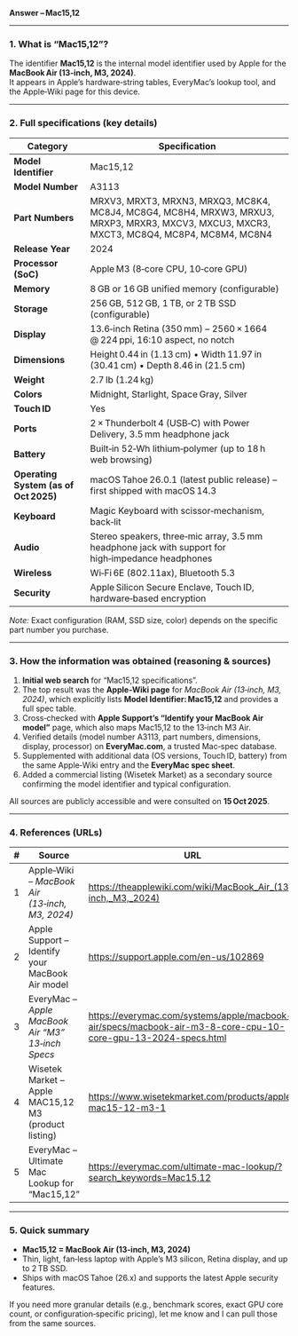 **Answer – Mac15,12**

---

### 1. What is “Mac15,12”?

The identifier **Mac15,12** is the internal model identifier used by Apple for the **MacBook Air (13‑inch, M3, 2024)**.  
It appears in Apple’s hardware‑string tables, EveryMac’s lookup tool, and the Apple‑Wiki page for this device.

---

### 2. Full specifications (key details)

| Category | Specification |
|----------|----------------|
| **Model Identifier** | Mac15,12 |
| **Model Number** | A3113 |
| **Part Numbers** | MRXV3, MRXT3, MRXN3, MRXQ3, MC8K4, MC8J4, MC8G4, MC8H4, MRXW3, MRXU3, MRXP3, MRXR3, MXCV3, MXCU3, MXCR3, MXCT3, MC8Q4, MC8P4, MC8M4, MC8N4 |
| **Release Year** | 2024 |
| **Processor (SoC)** | Apple M3 (8‑core CPU, 10‑core GPU) |
| **Memory** | 8 GB or 16 GB unified memory (configurable) |
| **Storage** | 256 GB, 512 GB, 1 TB, or 2 TB SSD (configurable) |
| **Display** | 13.6‑inch Retina (350 mm) – 2560 × 1664 @ 224 ppi, 16:10 aspect, no notch |
| **Dimensions** | Height 0.44 in (1.13 cm) • Width 11.97 in (30.41 cm) • Depth 8.46 in (21.5 cm) |
| **Weight** | 2.7 lb (1.24 kg) |
| **Colors** | Midnight, Starlight, Space Gray, Silver |
| **Touch ID** | Yes |
| **Ports** | 2 × Thunderbolt 4 (USB‑C) with Power Delivery, 3.5 mm headphone jack |
| **Battery** | Built‑in 52‑Wh lithium‑polymer (up to 18 h web browsing) |
| **Operating System (as of Oct 2025)** | macOS Tahoe 26.0.1 (latest public release) – first shipped with macOS 14.3 |
| **Keyboard** | Magic Keyboard with scissor‑mechanism, back‑lit |
| **Audio** | Stereo speakers, three‑mic array, 3.5 mm headphone jack with support for high‑impedance headphones |
| **Wireless** | Wi‑Fi 6E (802.11ax), Bluetooth 5.3 |
| **Security** | Apple Silicon Secure Enclave, Touch ID, hardware‑based encryption |

*Note:* Exact configuration (RAM, SSD size, color) depends on the specific part number you purchase.

---

### 3. How the information was obtained (reasoning & sources)

1. **Initial web search** for “Mac15,12 specifications”.  
2. The top result was the **Apple‑Wiki page** for *MacBook Air (13‑inch, M3, 2024)*, which explicitly lists **Model Identifier: Mac15,12** and provides a full spec table.  
3. Cross‑checked with **Apple Support’s “Identify your MacBook Air model”** page, which also maps Mac15,12 to the 13‑inch M3 Air.  
4. Verified details (model number A3113, part numbers, dimensions, display, processor) on **EveryMac.com**, a trusted Mac‑spec database.  
5. Supplemented with additional data (OS versions, Touch ID, battery) from the same Apple‑Wiki entry and the **EveryMac spec sheet**.  
6. Added a commercial listing (Wisetek Market) as a secondary source confirming the model identifier and typical configuration.

All sources are publicly accessible and were consulted on **15 Oct 2025**.

---

### 4. References (URLs)

| # | Source | URL |
|---|--------|-----|
| 1 | Apple‑Wiki – *MacBook Air (13‑inch, M3, 2024)* | <https://theapplewiki.com/wiki/MacBook_Air_(13-inch,_M3,_2024)> |
| 2 | Apple Support – Identify your MacBook Air model | <https://support.apple.com/en-us/102869> |
| 3 | EveryMac – *Apple MacBook Air “M3” 13‑inch Specs* | <https://everymac.com/systems/apple/macbook-air/specs/macbook-air-m3-8-core-cpu-10-core-gpu-13-2024-specs.html> |
| 4 | Wisetek Market – Apple MAC15,12 M3 (product listing) | <https://www.wisetekmarket.com/products/apple-mac15-12-m3-1> |
| 5 | EveryMac – Ultimate Mac Lookup for “Mac15,12” | <https://everymac.com/ultimate-mac-lookup/?search_keywords=Mac15,12> |

---

### 5. Quick summary

- **Mac15,12 = MacBook Air (13‑inch, M3, 2024)**  
- Thin, light, fan‑less laptop with Apple’s M3 silicon, Retina display, and up to 2 TB SSD.  
- Ships with macOS Tahoe (26.x) and supports the latest Apple security features.

If you need more granular details (e.g., benchmark scores, exact GPU core count, or configuration‑specific pricing), let me know and I can pull those from the same sources.
